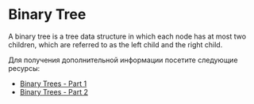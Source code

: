 # Binary Tree

A binary tree is a tree data structure in which each node has at most two children, which are referred to as the left child and the right child.

Для получения дополнительной информации посетите следующие ресурсы:

- [Binary Trees - Part 1](https://www.youtube.com/watch?v=76dhtgZt38A&list=PLUl4u3cNGP63EdVPNLG3ToM6LaEUuStEY&index=9)
- [Binary Trees - Part 2](https://www.youtube.com/watch?v=U1JYwHcFfso&list=PLUl4u3cNGP63EdVPNLG3ToM6LaEUuStEY&index=10)
